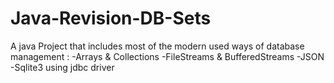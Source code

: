 # Java-Revision-DB-Sets

A java Project that includes most of the modern used ways of database management :
-Arrays & Collections
-FileStreams & BufferedStreams
-JSON
-Sqlite3 using jdbc driver
